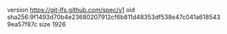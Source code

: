 version https://git-lfs.github.com/spec/v1
oid sha256:9f1493d70b4e23680207912cf6b811d48353df538e47c041a6185439ea57f87c
size 1926
